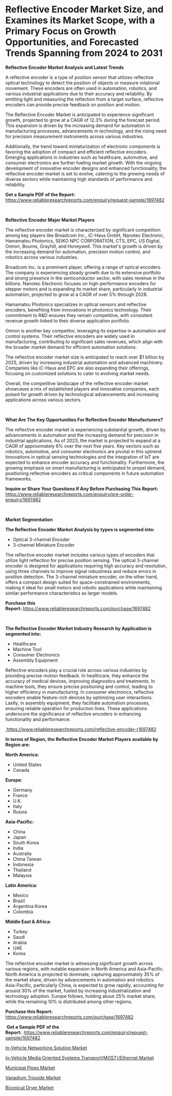 <p><h1>Reflective Encoder Market Size, and Examines its Market Scope, with a Primary Focus on Growth Opportunities, and Forecasted Trends Spanning from 2024 to 2031</h1></p><p><strong>Reflective Encoder Market Analysis and Latest Trends</strong></p>
<p><p>A reflective encoder is a type of position sensor that utilizes reflective optical technology to detect the position of objects or measure rotational movement. These encoders are often used in automation, robotics, and various industrial applications due to their accuracy and reliability. By emitting light and measuring the reflection from a target surface, reflective encoders can provide precise feedback on position and motion.</p><p>The Reflective Encoder Market is anticipated to experience significant growth, projected to grow at a CAGR of 12.3% during the forecast period. This expansion is driven by the increasing demand for automation in manufacturing processes, advancements in technology, and the rising need for precision measurement instruments across various industries. </p><p>Additionally, the trend toward miniaturization of electronic components is favoring the adoption of compact and efficient reflective encoders. Emerging applications in industries such as healthcare, automotive, and consumer electronics are further fueling market growth. With the ongoing development of innovative encoder designs and enhanced functionality, the reflective encoder market is set to evolve, catering to the growing needs of diverse sectors while maintaining high standards of performance and reliability.</p></p>
<p><strong>Get a Sample PDF of the Report:&nbsp;</strong> <a href="https://www.reliableresearchreports.com/enquiry/request-sample/1697482?utm_campaign=16&utm_medium=2&utm_source=Github&utm_content=ia&utm_term=03102024&utm_id=reflective-encoder">https://www.reliableresearchreports.com/enquiry/request-sample/1697482</a></p>
<p>&nbsp;</p>
<p><strong>Reflective Encoder Major Market Players</strong></p>
<p><p>The reflective encoder market is characterized by significant competition among key players like Broadcom Inc., iC-Haus GmbH, Nanotec Electronic, Hamamatsu Photonics, SEIKO NPC CORPORATION, CTS, EPC, US Digital, Omron, Bourns, Grayhill, and Honeywell. This market's growth is driven by the increasing demand for automation, precision motion control, and robotics across various industries.</p><p>Broadcom Inc. is a prominent player, offering a range of optical encoders. The company is experiencing steady growth due to its extensive portfolio and strong presence in the semiconductor sector, with sales revenue in the billions. Nanotec Electronic focuses on high-performance encoders for stepper motors and is expanding its market share, particularly in industrial automation, projected to grow at a CAGR of over 5% through 2028.</p><p>Hamamatsu Photonics specializes in optical sensors and reflective encoders, benefiting from innovations in photonics technology. Their commitment to R&D ensures they remain competitive, with consistent revenue growth linked to their diverse application portfolio.</p><p>Omron is another key competitor, leveraging its expertise in automation and control systems. Their reflective encoders are widely used in manufacturing, contributing to significant sales revenues, which align with the broader market demand for efficient automation solutions.</p><p>The reflective encoder market size is anticipated to reach over $1 billion by 2025, driven by increasing industrial automation and advanced machinery. Companies like iC-Haus and EPC are also expanding their offerings, focusing on customized solutions to cater to evolving market needs.</p><p>Overall, the competitive landscape of the reflective encoder market showcases a mix of established players and innovative companies, each poised for growth driven by technological advancements and increasing applications across various sectors.</p></p>
<p>&nbsp;</p>
<p><strong>What Are The Key Opportunities For Reflective Encoder Manufacturers?</strong></p>
<p><p>The reflective encoder market is experiencing substantial growth, driven by advancements in automation and the increasing demand for precision in industrial applications. As of 2023, the market is projected to expand at a CAGR of approximately 6% over the next five years. Key sectors such as robotics, automotive, and consumer electronics are pivotal in this uptrend. Innovations in optical sensing technologies and the integration of IoT are expected to enhance encoder accuracy and functionality. Furthermore, the growing emphasis on smart manufacturing is anticipated to propel demand, positioning reflective encoders as critical components in future automation frameworks.</p></p>
<p><strong>Inquire or Share Your Questions If Any Before Purchasing This Report:</strong> <a href="https://www.reliableresearchreports.com/enquiry/pre-order-enquiry/1697482?utm_campaign=16&utm_medium=2&utm_source=Github&utm_content=ia&utm_term=03102024&utm_id=reflective-encoder">https://www.reliableresearchreports.com/enquiry/pre-order-enquiry/1697482</a></p>
<p>&nbsp;</p>
<p><strong>Market Segmentation</strong></p>
<p><strong>The Reflective Encoder Market Analysis by types is segmented into:</strong></p>
<p><ul><li>Optical 3-channel Encoder</li><li>3-channel Miniature Encoder</li></ul></p>
<p><p>The reflective encoder market includes various types of encoders that utilize light reflection for precise position sensing. The optical 3-channel encoder is designed for applications requiring high accuracy and resolution, using three channels to improve signal robustness and reduce errors in position detection. The 3-channel miniature encoder, on the other hand, offers a compact design suited for space-constrained environments, making it ideal for small motors and robotic applications while maintaining similar performance characteristics as larger models.</p></p>
<p><strong>Purchase this Report:&nbsp;</strong><a href="https://www.reliableresearchreports.com/purchase/1697482?utm_campaign=16&utm_medium=2&utm_source=Github&utm_content=ia&utm_term=03102024&utm_id=reflective-encoder">https://www.reliableresearchreports.com/purchase/1697482</a></p>
<p>&nbsp;</p>
<p><strong>The Reflective Encoder Market Industry Research by Application is segmented into:</strong></p>
<p><ul><li>Healthcare</li><li>Machine Tool</li><li>Consumer Electronics</li><li>Assembly Equipment</li></ul></p>
<p><p>Reflective encoders play a crucial role across various industries by providing precise motion feedback. In healthcare, they enhance the accuracy of medical devices, improving diagnostics and treatments. In machine tools, they ensure precise positioning and control, leading to higher efficiency in manufacturing. In consumer electronics, reflective encoders enable feature-rich devices by optimizing user interactions. Lastly, in assembly equipment, they facilitate automation processes, ensuring reliable operation for production lines. These applications underscore the significance of reflective encoders in enhancing functionality and performance.</p></p>
<p><a href="https://www.reliableresearchreports.com/reflective-encoder-r1697482?utm_campaign=16&utm_medium=2&utm_source=Github&utm_content=ia&utm_term=03102024&utm_id=reflective-encoder">&nbsp;https://www.reliableresearchreports.com/reflective-encoder-r1697482</a></p>
<p><strong>In terms of Region, the Reflective Encoder Market Players available by Region are:</strong></p>
<p>
    <p> <strong> North America: </strong>
        <ul>
            <li>United States</li>
            <li>Canada</li>
        </ul>
        </p> 
    <p> <strong> Europe: </strong>
        <ul>
            <li>Germany</li>
            <li>France</li>
            <li>U.K.</li>
            <li>Italy</li>
            <li>Russia</li>
        </ul>
        </p> 
    <p> <strong> Asia-Pacific: </strong>
        <ul>
            <li>China</li>
            <li>Japan</li>
            <li>South Korea</li>
            <li>India</li>
            <li>Australia</li>
            <li>China Taiwan</li>
            <li>Indonesia</li>
            <li>Thailand</li>
            <li>Malaysia</li>
        </ul>
        </p> 
    <p> <strong> Latin America: </strong>
        <ul>
            <li>Mexico</li>
            <li>Brazil</li>
            <li>Argentina Korea</li>
            <li>Colombia</li>
        </ul>
        </p> 
    <p> <strong> Middle East & Africa: </strong>
        <ul>
            <li>Turkey</li>
            <li>Saudi</li>
            <li>Arabia</li>
            <li>UAE</li>
            <li>Korea</li>
        </ul>
    </p>
    </p>
<p><p>The reflective encoder market is witnessing significant growth across various regions, with notable expansion in North America and Asia-Pacific. North America is projected to dominate, capturing approximately 35% of the market share, driven by advancements in automation and robotics. Asia-Pacific, particularly China, is expected to grow rapidly, accounting for around 30% of the market, fueled by increasing industrialization and technology adoption. Europe follows, holding about 25% market share, while the remaining 10% is distributed among other regions.</p></p>
<p><strong>Purchase this Report: </strong><a href="https://www.reliableresearchreports.com/purchase/1697482?utm_campaign=16&utm_medium=2&utm_source=Github&utm_content=ia&utm_term=03102024&utm_id=reflective-encoder">https://www.reliableresearchreports.com/purchase/1697482</a></p>
<p>&nbsp;<strong>Get a Sample PDF of the Report:&nbsp;&nbsp;</strong><a href="https://www.reliableresearchreports.com/enquiry/request-sample/1697482?utm_campaign=16&utm_medium=2&utm_source=Github&utm_content=ia&utm_term=03102024&utm_id=reflective-encoder">https://www.reliableresearchreports.com/enquiry/request-sample/1697482</a></p>
<p><strong></strong></p>
<p><p><a href="https://github.com/JosephineMcguire65/Market-Research-Report-List-1/blob/main/in-vehicle-networking-solution-market.md?utm_campaign=16&utm_medium=2&utm_source=Github&utm_content=ia&utm_term=03102024&utm_id=reflective-encoder">In-Vehicle Networking Solution Market</a></p><p><a href="https://github.com/FahadAhmed712/Market-Research-Report-List-1/blob/main/in-vehicle-media-oriented-systems-transportmostethernet-market.md?utm_campaign=16&utm_medium=2&utm_source=Github&utm_content=ia&utm_term=03102024&utm_id=reflective-encoder">In-Vehicle Media Oriented Systems Transport(MOST)/Ethernet Market</a></p><p><a href="https://www.linkedin.com/pulse/consumer-behavior-shifts-municipal-pipes-market-demand-analysis-tud1e?utm_campaign=16&utm_medium=2&utm_source=Github&utm_content=ia&utm_term=03102024&utm_id=reflective-encoder">Municipal Pipes Market</a></p><p><a href="https://www.linkedin.com/pulse/global-perspectives-vanadium-trioxide-market-trends-challenges-ehase?utm_campaign=16&utm_medium=2&utm_source=Github&utm_content=ia&utm_term=03102024&utm_id=reflective-encoder">Vanadium Trioxide Market</a></p><p><a href="https://www.linkedin.com/pulse/biconical-dryer-market-share-size-trends-industry-analysis-6vgle?utm_campaign=16&utm_medium=2&utm_source=Github&utm_content=ia&utm_term=03102024&utm_id=reflective-encoder">Biconical Dryer Market</a></p></p>